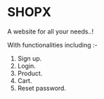 # SHOPX

A website for all your needs..!

With functionalities including :- 
1. Sign up.
2. Login.
3. Product.
4. Cart.
5. Reset password.
